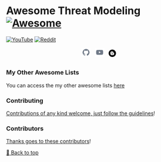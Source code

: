 # Awesome Threat Modeling [![Awesome](https://awesome.re/badge.svg)](https://awesome.re) 
[![YouTube](https://img.shields.io/badge/YouTube-%23FF0000.svg?style=for-the-badge&logo=YouTube&logoColor=white)](https://youtube.com/playlist?list=PL9V4Zu3RroiV5RWRRWGFznIo7q9RCqu26&si=Ft0xUmr7TM3SdrIz) [![Reddit](https://img.shields.io/badge/Reddit-FF4500?style=for-the-badge&logo=reddit&logoColor=white)](https://www.reddit.com/r/threatmodeling/)

<p align="center">
    <a href="https://github.com/cybersecurity-dev/"><img height="25" src="https://github.com/cybersecurity-dev/cybersecurity-dev/blob/main/assets/github.svg" alt="GitHub"></a>
    &nbsp;
    <a href="https://www.youtube.com/@CyberThreatDefence"><img height="25" src="https://github.com/cybersecurity-dev/cybersecurity-dev/blob/main/assets/youtube.svg" alt="YouTube"></a>
    &nbsp;
    <a href="https://cyberthreatdefence.com/my_awesome_lists"><img height="20" src="https://github.com/cybersecurity-dev/cybersecurity-dev/blob/main/assets/blog.svg" alt="My Awesome Lists"></a>
</p>


##
### My Other Awesome Lists
You can access the my other awesome lists [here](https://cyberthreatdefence.com/my_awesome_lists)

### Contributing

[Contributions of any kind welcome, just follow the guidelines](contributing.md)!

### Contributors

[Thanks goes to these contributors](https://github.com/cybersecurity-dev/awesome-threat-modeling/graphs/contributors)!

[🔼 Back to top](#awesome-threat-modeling-)

